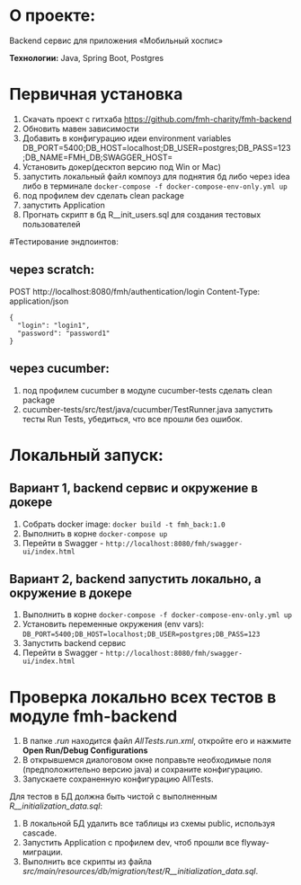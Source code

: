 # О проекте:

Backend сервис для приложения «Мобильный хоспис»

**Технологии:** Java, Spring Boot, Postgres

# Первичная установка

1. Скачать проект с гитхаба https://github.com/fmh-charity/fmh-backend
2. Обновить мавен зависимости
3. Добавить в конфигурацию идеи environment variables DB_PORT=5400;DB_HOST=localhost;DB_USER=postgres;DB_PASS=123;DB_NAME=FMH_DB;SWAGGER_HOST=
4. Установить докер(десктоп версию под Win or Mac)
5. запустить локальный файл компоуз для поднятия бд либо через idea либо в терминале `docker-compose -f docker-compose-env-only.yml up`
6. под профилем dev сделать clean package
7. запустить Application
8. Прогнать скрипт в бд R__init_users.sql для создания тестовых пользователей


#Тестирование эндпоинтов:
##  через scratch:

POST http://localhost:8080/fmh/authentication/login
Content-Type: application/json

```
{
  "login": "login1",
  "password": "password1"
}
```

## через cucumber:

1. под профилем cucumber в модуле cucumber-tests сделать clean package
2. cucumber-tests/src/test/java/cucumber/TestRunner.java запустить тесты Run Tests, убедиться, что все прошли без ошибок.


# Локальный запуск:

## Вариант 1, backend сервис и окружение в докере

1. Собрать docker image: `docker build -t fmh_back:1.0`  
2. Выполнить в корне `docker-compose up`
3. Перейти в Swagger - `http://localhost:8080/fmh/swagger-ui/index.html` 

## Вариант 2, backend запустить локально, а окружение в докере

1. Выполнить в корне `docker-compose -f docker-compose-env-only.yml up`
2. Установить переменные окружения (env vars): `DB_PORT=5400;DB_HOST=localhost;DB_USER=postgres;DB_PASS=123`
3. Запустить backend сервис
4. Перейти в Swagger - `http://localhost:8080/fmh/swagger-ui/index.html`

# Проверка локально всех тестов в модуле fmh-backend
1. В папке _.run_ находится файл _AllTests.run.xml_, откройте его и нажмите **Open Run/Debug Configurations**
2. В открывшемся диалоговом окне поправьте необходимые поля (предположительно версию java) и сохраните конфигурацию.
3. Запускаете сохраненную конфигурацию AllTests.

Для тестов в БД должна быть чистой с выполненным _R__initialization_data.sql_:
1. В локальной БД удалить все таблицы из схемы public, используя cascade.
2. Запустить Application с профилем dev, чтоб прошли все flyway-миграции.
3. Выполнить все скрипты из файла _src/main/resources/db/migration/test/R__initialization_data.sql_.

